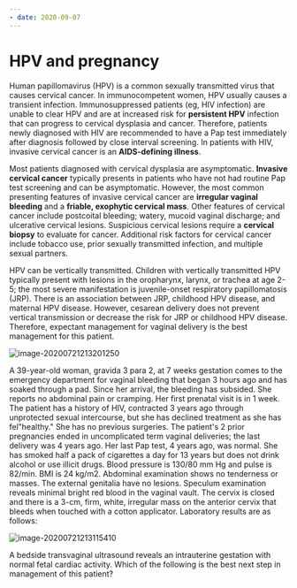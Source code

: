 ```yaml
---
- date: 2020-09-07
---
```


# HPV and pregnancy

<!-- HPV and pregnancy risk, sx, management -->

Human papillomavirus (HPV) is a common sexually  transmitted virus that causes cervical cancer. In immunocompetent  women, HPV usually causes a transient infection. Immunosuppressed  patients (eg, HIV infection) are unable to clear HPV and are at  increased risk for **persistent HPV** infection that can  progress to cervical dysplasia and cancer. Therefore, patients newly  diagnosed with HIV are recommended to have a Pap test immediately after  diagnosis followed by close interval screening. In patients with HIV,  invasive cervical cancer is an **AIDS-defining illness**.

Most patients diagnosed with cervical dysplasia are asymptomatic. **Invasive cervical cancer** typically presents in patients who have not had routine Pap test  screening and can be asymptomatic. However, the most common presenting  features of invasive cervical cancer are **irregular vaginal bleeding** and a **friable, exophytic cervical mass**. Other features of cervical cancer include postcoital bleeding; watery, mucoid vaginal discharge; and  ulcerative cervical lesions. Suspicious cervical lesions require a **cervical biopsy** to evaluate for cancer. Additional risk factors for cervical cancer  include tobacco use, prior sexually transmitted infection, and multiple  sexual partners.

HPV can be vertically transmitted.  Children with vertically transmitted HPV typically present with lesions in the oropharynx, larynx, or trachea at age 2-5; the most severe manifestation is juvenile-onset respiratory papillomatosis (JRP).  There is an association between JRP, childhood HPV disease, and maternal HPV disease.  However, cesarean delivery does not prevent vertical transmission or decrease the risk for JRP or childhood HPV disease.  Therefore, expectant management for vaginal delivery is the best management for this patient.

![image-20200721213201250](https://photos.thisispiggy.com/file/wikiFiles/image-20200721213201250.png)

A 39-year-old woman, gravida 3 para 2, at 7 weeks gestation comes to the emergency department for vaginal bleeding that began 3 hours ago and has soaked through a pad. Since her arrival, the bleeding has  subsided. She reports no abdominal pain or cramping. Her first  prenatal visit is in 1 week. The patient has a history of HIV, contracted 3 years ago through unprotected sexual intercourse, but she has declined treatment as she  has fel"healthy." She has no previous surgeries. The patient's 2  prior pregnancies ended in uncomplicated term vaginal deliveries; the last delivery was 4 years ago. Her last Pap test, 4 years ago, was normal. She has smoked half a pack of cigarettes a day for 13 years but does not drink alcohol or use  illicit drugs. Blood pressure is 130/80 mm Hg and pulse is 82/min. BMI is 24 kg/m2. Abdominal examination shows no tenderness or masses. The external genitalia have no lesions. Speculum examination reveals minimal bright red blood in the vaginal vault. The cervix is closed and there is a 3-cm, firm, white, irregular mass on the anterior cervix that bleeds when touched with a cotton applicator. Laboratory results are as follows:

![image-20200721213115410](https://photos.thisispiggy.com/file/wikiFiles/image-20200721213115410.png)

A bedside transvaginal ultrasound reveals an intrauterine gestation with normal fetal cardiac activity. Which of the following is the best next step in management of this patient?
